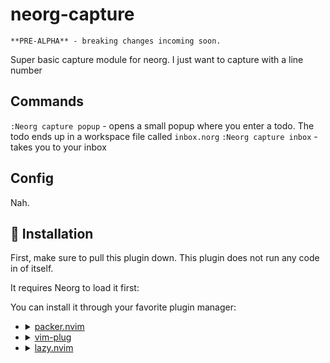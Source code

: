 # neorg-capture

    **PRE-ALPHA** - breaking changes incoming soon.

Super basic capture module for neorg. I just want to capture with a line number

## Commands

`:Neorg capture popup` - opens a small popup where you enter a todo. The todo ends up in a workspace file called `inbox.norg`
`:Neorg capture inbox` - takes you to your inbox


## Config

Nah.

## 🔧 Installation

First, make sure to pull this plugin down.
This plugin does not run any code in of itself.

It requires Neorg to load it first:

You can install it through your favorite plugin manager:

-
  <details>
  <summary><a href="https://github.com/wbthomason/packer.nvim">packer.nvim</a></summary>

  ```lua
  use {
      "nvim-neorg/neorg",
      config = function()
          require('neorg').setup {
              load = {
                  ["core.defaults"] = {},
                  ...
                  ["external.capture"] = {},
              },
          }
      end,
      requires = { "nvim-lua/plenary.nvim", "laher/neorg-capture" },
  }
  ```

- <details>
  <summary><a href="https://github.com/junegunn/vim-plug">vim-plug</a></summary>

  ```vim
  Plug 'nvim-neorg/neorg' | Plug 'nvim-lua/plenary.nvim' | Plug 'laher/neorg-capture'
  ```

  You can then put this initial configuration in your `init.vim` file:

  ```vim
  lua << EOF
  require('neorg').setup {
    load = {
        ["core.defaults"] = {},
        ...
        ["external.capture"] = {},
    },
  }
  EOF
  ```

  </details>
- <details>
  <summary><a href="https://github.com/folke/lazy.nvim">lazy.nvim</a></summary>

  ```lua
  require("lazy").setup({
      {
          "nvim-neorg/neorg",
          opts = {
              load = {
                  ["core.defaults"] = {},
                  ...
                  ["external.capture"] = {},
              },
          },
          dependencies = { { "nvim-lua/plenary.nvim" }, { "laher/neorg-capture" } },
      }
  })
  ```

  </details>

